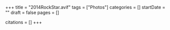 +++
title = "2014RockStar.avif"
tags = ["Photos"]
categories = []
startDate = ""
draft = false
pages = []

citations = []
+++

